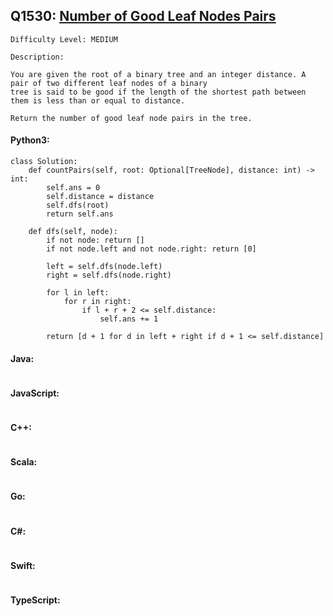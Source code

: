 ## Q1530: [Number of Good Leaf Nodes Pairs](https://leetcode.com/problems/number-of-good-leaf-nodes-pairs/)

```
Difficulty Level: MEDIUM
```

```
Description:

You are given the root of a binary tree and an integer distance. A pair of two different leaf nodes of a binary
tree is said to be good if the length of the shortest path between them is less than or equal to distance.

Return the number of good leaf node pairs in the tree.
```

#### Python3:

```
class Solution:
    def countPairs(self, root: Optional[TreeNode], distance: int) -> int:
        self.ans = 0
        self.distance = distance
        self.dfs(root)
        return self.ans

    def dfs(self, node):
        if not node: return []
        if not node.left and not node.right: return [0]

        left = self.dfs(node.left)
        right = self.dfs(node.right)

        for l in left:
            for r in right:
                if l + r + 2 <= self.distance:
                    self.ans += 1

        return [d + 1 for d in left + right if d + 1 <= self.distance]
```

#### Java:

```

```

#### JavaScript:

```

```

#### C++:

```

```

#### Scala:

```

```

#### Go:

```

```

#### C#:

```

```

#### Swift:

```

```

#### TypeScript:

```

```